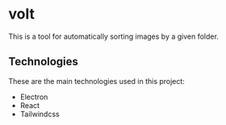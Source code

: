 # volt
This is a tool for automatically sorting images by a given folder.

## Technologies
These are the main technologies used in this project: 
- Electron
- React
- Tailwindcss